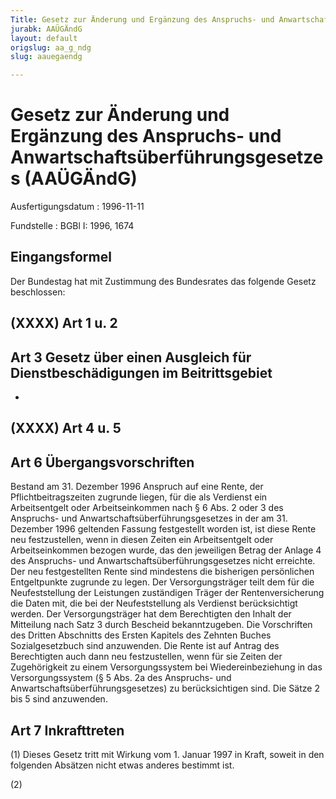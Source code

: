 ```yaml
---
Title: Gesetz zur Änderung und Ergänzung des Anspruchs- und Anwartschaftsüberführungsgesetzes
jurabk: AAÜGÄndG
layout: default
origslug: aa_g_ndg
slug: aauegaendg

---
```


# Gesetz zur Änderung und Ergänzung des Anspruchs- und Anwartschaftsüberführungsgesetzes (AAÜGÄndG)

Ausfertigungsdatum
:   1996-11-11

Fundstelle
:   BGBl I: 1996, 1674



## Eingangsformel

Der Bundestag hat mit Zustimmung des Bundesrates das folgende Gesetz beschlossen:


## (XXXX) Art 1 u. 2



## Art 3 Gesetz über einen Ausgleich für Dienstbeschädigungen im Beitrittsgebiet

-


## (XXXX) Art 4 u. 5



## Art 6 Übergangsvorschriften

Bestand am 31. Dezember 1996 Anspruch auf eine Rente, der Pflichtbeitragszeiten zugrunde liegen, für die als Verdienst ein Arbeitsentgelt oder Arbeitseinkommen nach § 6 Abs. 2 oder 3 des Anspruchs- und Anwartschaftsüberführungsgesetzes in der am 31. Dezember 1996 geltenden Fassung festgestellt worden ist, ist diese Rente neu festzustellen, wenn in diesen Zeiten ein Arbeitsentgelt oder Arbeitseinkommen bezogen wurde, das den jeweiligen Betrag der Anlage 4 des Anspruchs- und Anwartschaftsüberführungsgesetzes nicht erreichte. Der neu festgestellten Rente sind mindestens die bisherigen persönlichen Entgeltpunkte zugrunde zu legen. Der Versorgungsträger teilt dem für die Neufeststellung der Leistungen zuständigen Träger der Rentenversicherung die Daten mit, die bei der Neufeststellung als Verdienst berücksichtigt werden. Der Versorgungsträger hat dem Berechtigten den Inhalt der Mitteilung nach Satz 3 durch Bescheid bekanntzugeben. Die Vorschriften des Dritten Abschnitts des Ersten Kapitels des Zehnten Buches Sozialgesetzbuch sind anzuwenden. Die Rente ist auf Antrag des Berechtigten auch dann neu festzustellen, wenn für sie Zeiten der Zugehörigkeit zu einem Versorgungssystem bei Wiedereinbeziehung in das Versorgungssystem (§ 5 Abs. 2a des Anspruchs- und Anwartschaftsüberführungsgesetzes) zu berücksichtigen sind. Die Sätze 2 bis 5 sind anzuwenden.


## Art 7 Inkrafttreten

(1) Dieses Gesetz tritt mit Wirkung vom 1. Januar 1997 in Kraft, soweit in den folgenden Absätzen nicht etwas anderes bestimmt ist.

(2)


